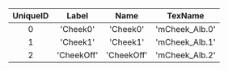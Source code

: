 | UniqueID | Label | Name | TexName |
|:--:|:--:|:--:|:--:|
| 0 | 'Cheek0' | 'Cheek0' | 'mCheek_Alb.0' | 
| 1 | 'Cheek1' | 'Cheek1' | 'mCheek_Alb.1' | 
| 2 | 'CheekOff' | 'CheekOff' | 'mCheek_Alb.2' | 
